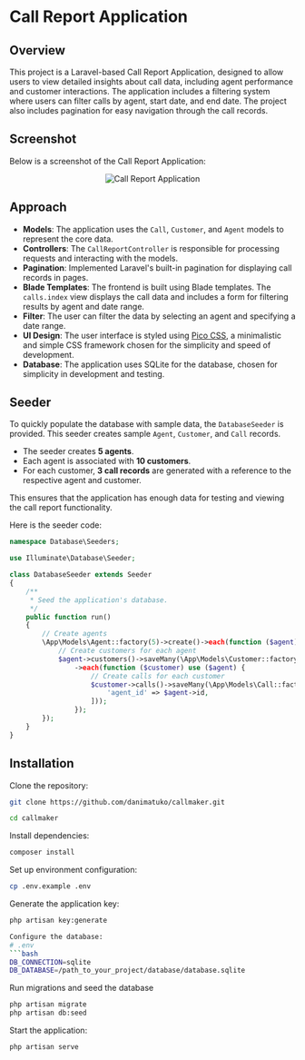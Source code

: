 # Call Report Application

## Overview
This project is a Laravel-based Call Report Application, designed to allow users to view detailed insights about call data, including agent performance and customer interactions. The application includes a filtering system where users can filter calls by agent, start date, and end date. The project also includes pagination for easy navigation through the call records.  

## Screenshot

Below is a screenshot of the Call Report Application:

<p align="center">
  <img src="public/screenshots.png" alt="Call Report Application"/>
</p>  

## Approach
- **Models**: The application uses the `Call`, `Customer`, and `Agent` models to represent the core data.
- **Controllers**: The `CallReportController` is responsible for processing requests and interacting with the models.
- **Pagination**: Implemented Laravel's built-in pagination for displaying call records in pages.
- **Blade Templates**: The frontend is built using Blade templates. The `calls.index` view displays the call data and includes a form for filtering results by agent and date range.
- **Filter**: The user can filter the data by selecting an agent and specifying a date range.
- **UI Design**: The user interface is styled using [Pico CSS](https://picocss.com/), a minimalistic and simple CSS framework chosen for the simplicity and speed of development.
- **Database**: The application uses SQLite for the database, chosen for simplicity in development and testing.

## Seeder
To quickly populate the database with sample data, the `DatabaseSeeder` is provided. This seeder creates sample `Agent`, `Customer`, and `Call` records.

- The seeder creates **5 agents**.
- Each agent is associated with **10 customers**.
- For each customer, **3 call records** are generated with a reference to the respective agent and customer.

This ensures that the application has enough data for testing and viewing the call report functionality.

Here is the seeder code:

```php
namespace Database\Seeders;

use Illuminate\Database\Seeder;

class DatabaseSeeder extends Seeder
{
    /**
     * Seed the application's database.
     */
    public function run()
    {
        // Create agents
        \App\Models\Agent::factory(5)->create()->each(function ($agent) {
            // Create customers for each agent
            $agent->customers()->saveMany(\App\Models\Customer::factory(10)->make())
                ->each(function ($customer) use ($agent) {
                    // Create calls for each customer
                    $customer->calls()->saveMany(\App\Models\Call::factory(3)->make([
                        'agent_id' => $agent->id,
                    ]));
                });
        });
    }
}
```
## Installation

 Clone the repository:

   ```bash
   git clone https://github.com/danimatuko/callmaker.git
   ```

   ```bash
   cd callmaker

   ```
Install dependencies:
```bash
composer install
   ```
Set up environment configuration:
```bash
cp .env.example .env
   ```
Generate the application key:
```bash
php artisan key:generate
   ```

```bash
Configure the database:
# .env
```bash
DB_CONNECTION=sqlite
DB_DATABASE=/path_to_your_project/database/database.sqlite
```

Run migrations and seed the database
```bash
php artisan migrate
php artisan db:seed
   ```
Start the application:
```bash
php artisan serve
   ```





